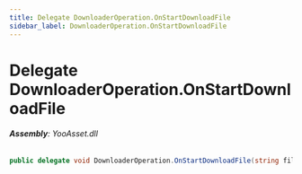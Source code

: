 ```yaml
---
title: Delegate DownloaderOperation.OnStartDownloadFile
sidebar_label: DownloaderOperation.OnStartDownloadFile
---
```

# Delegate DownloaderOperation.OnStartDownloadFile


###### **Assembly**: YooAsset.dll

```csharp title="Declaration"
public delegate void DownloaderOperation.OnStartDownloadFile(string fileName, long sizeBytes)
```
